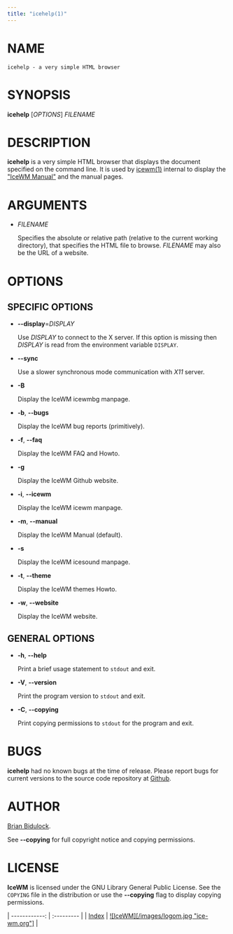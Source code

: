 ```yaml
---
title: "icehelp(1)"
---
```

# NAME

    icehelp - a very simple HTML browser

# SYNOPSIS

**icehelp** \[_OPTIONS_\] _FILENAME_

# DESCRIPTION

**icehelp** is a very simple HTML browser that displays the document
specified on the command line.  It is used by [icewm(1)](icewm.md) internal to
display the ["IceWM Manual"](/manual) and the manual pages.

# ARGUMENTS

- _FILENAME_

    Specifies the absolute or relative path (relative to the current working
    directory), that specifies the HTML file to browse.
    _FILENAME_ may also be the URL of a website.

# OPTIONS

## SPECIFIC OPTIONS

- **--display**=_DISPLAY_

    Use _DISPLAY_ to connect to the X server.
    If this option is missing then _DISPLAY_
    is read from the environment variable `DISPLAY`.

- **--sync**

    Use a slower synchronous mode communication with _X11_ server.

- **-B**

    Display the IceWM icewmbg manpage.

- **-b**, **--bugs**

    Display the IceWM bug reports (primitively).

- **-f**, **--faq**

    Display the IceWM FAQ and Howto.

- **-g**

    Display the IceWM Github website.

- **-i**, **--icewm**

    Display the IceWM icewm manpage.

- **-m**, **--manual**

    Display the IceWM Manual (default).

- **-s**

    Display the IceWM icesound manpage.

- **-t**, **--theme**

    Display the IceWM themes Howto.

- **-w**, **--website**

    Display the IceWM website.

## GENERAL OPTIONS

- **-h**, **--help**

    Print a brief usage statement to `stdout` and exit.

- **-V**, **--version**

    Print the program version to `stdout` and exit.

- **-C**, **--copying**

    Print copying permissions to `stdout` for the program and exit.

# BUGS

**icehelp** had no known bugs at the time of release.  Please report bugs
for current versions to the source code repository at
[Github](https://github.com/bbidulock/icewm/issues).

# AUTHOR

[Brian Bidulock](mailto:bidulock@openss7.org).

See **--copying** for full copyright notice and copying permissions.

# LICENSE

**IceWM** is licensed under the GNU Library General Public License.
See the `COPYING` file in the distribution or use the **--copying** flag
to display copying permissions.

| ------------: | :--------- |
| [Index](/man) | [![IceWM][/images/logom.jpg "ice-wm.org"]](https://ice-wm.org "ice-wm.org") |
